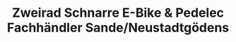 ---
title: "Zweirad Schnarre E-Bike & Pedelec Fachhändler Sande/Neustadtgödens"
url: /sande/zweirad-schnarre-e-bike-und-pedelec-fachhaendler-sande-neustadtgoedens/
shop: Fahrrad
---